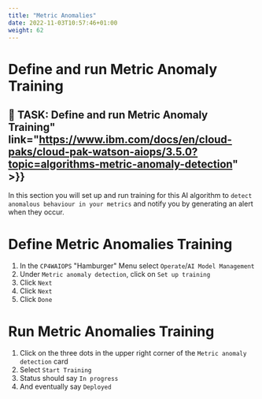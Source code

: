 ```yaml
---
title: "Metric Anomalies"
date: 2022-11-03T10:57:46+01:00
weight: 62
---
```


# Define and run Metric Anomaly Training

## 🚀 TASK: Define and run Metric Anomaly Training" link="https://www.ibm.com/docs/en/cloud-paks/cloud-pak-watson-aiops/3.5.0?topic=algorithms-metric-anomaly-detection" >}}



In this section you will set up and run training for this AI algorithm to `detect anomalous behaviour in your metrics` and notify you by generating an alert when they occur.



<Accordion>
<AccordionItem title="💡 Need Help?">



# Define Metric Anomalies Training


1. In the `CP4WAIOPS` "Hamburger" Menu select `Operate`/`AI Model Management`
1. Under `Metric anomaly detection`, click on `Set up training`
1. Click `Next`
1. Click `Next`
1. Click `Done`



# Run Metric Anomalies Training
1. Click on the three dots in the upper right corner of the `Metric anomaly detection` card
1. Select `Start Training`
1. Status should say `In progress`
1. And eventually say `Deployed`

</AccordionItem>
</Accordion>



